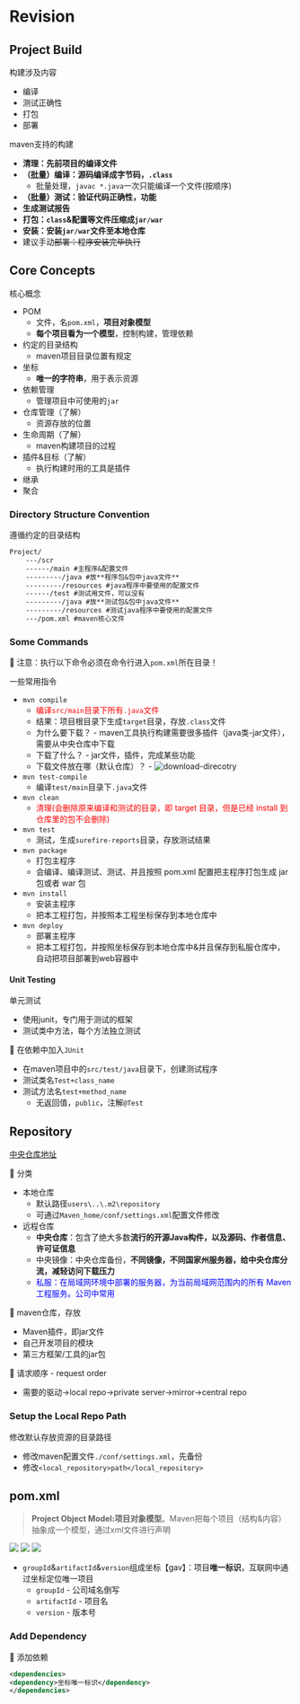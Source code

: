 # Revision

## Project Build

构建涉及内容

* 编译
* 测试正确性
* 打包
* 部署

maven支持的构建

* **清理：先前项目的编译文件**
* **（批量）编译：源码编译成字节码，`.class`**
  * 批量处理，`javac *.java`一次只能编译一个文件(按顺序)
* **（批量）测试：验证代码正确性，功能**
* **生成测试报告**
* **打包：`class`&配置等文件压缩成`jar/war`**
* **安装：安装`jar/war`文件至本地仓库**
* 建议手动~~部署：程序安装完毕执行~~

## Core Concepts

核心概念

* POM
  * 文件，名`pom.xml`，**项目对象模型**
  * **每个项目看为一个模型**，控制构建，管理依赖
* 约定的目录结构
  * maven项目目录位置有规定
* 坐标
  * **唯一的字符串**，用于表示资源
* 依赖管理
  * 管理项目中可使用的`jar`
* 仓库管理（了解）
  * 资源存放的位置
* 生命周期（了解）
  * maven构建项目的过程
* 插件&目标（了解）
  * 执行构建时用的工具是插件
* 继承
* 聚合

### Directory Structure Convention

遵循约定的目录结构

```txt
Project/
    ---/scr
    ------/main #主程序&配置文件
    ---------/java #放**程序包&包中java文件**
    ---------/resources #java程序中要使用的配置文件
    ------/test #测试用文件，可以没有
    ---------/java #放**测试包&包中java文件**
    ---------/resources #测试java程序中要使用的配置文件
    ---/pom.xml #maven核心文件
```

### Some Commands

🍊 注意：执行以下命令必须在命令行进入`pom.xml`所在目录！

一些常用指令

* `mvn compile`
  * <font color="red">编译`src/main`目录下所有`.java`文件</font>
  * 结果：项目根目录下生成`target`目录，存放`.class`文件
  * 为什么要下载？ - maven工具执行构建需要很多插件（java类-jar文件），需要从中央仓库中下载
  * 下载了什么？ - jar文件，插件，完成某些功能
  * 下载文件放在哪（默认仓库）？ - ![download-direcotry](/static/2020-08-09-00-50-35.png)
* `mvn test-compile`
  * 编译`test/main`目录下`.java`文件
* `mvn clean`
  * <font color="red">清理(会删除原来编译和测试的目录，即 target 目录，但是已经 install 到仓库里的包不会删除)</font>
* `mvn test`
  * 测试，生成`surefire-reports`目录，存放测试结果
* `mvn package`
  * 打包主程序
  * 会编译、编译测试、测试、并且按照 pom.xml 配置把主程序打包生成 jar 包或者 war 包
* `mvn install`
  * 安装主程序
  * 把本工程打包，并按照本工程坐标保存到本地仓库中
* `mvn deploy`
  * 部署主程序
  * 把本工程打包，并按照坐标保存到本地仓库中&并且保存到私服仓库中，自动把项目部署到web容器中

#### Unit Testing

单元测试

* 使用junit，专门用于测试的框架
* 测试类中方法，每个方法独立测试

🍊 在依赖中加入`JUnit`

* 在maven项目中的`src/test/java`目录下，创建测试程序
* 测试类名`Test+class_name`
* 测试方法名`test+method_name`
  * 无返回值，`public`，注解`@Test`

## Repository

[中央仓库地址](www.mvnrepository.com)

🍊 分类

* 本地仓库
  * 默认路径`users\..\.m2\repository`
  * 可通过`Maven_home/conf/settings.xml`配置文件修改
* 远程仓库
  * **中央仓库**：包含了绝大多数**流行的开源Java构件，以及源码、作者信息、许可证信息**
  * 中央镜像：中央仓库备份，**不同镜像，不同国家州服务器，给中央仓库分流，减轻访问下载压力**
  * <font color="blue">私服：在局域网环境中部署的服务器，为当前局域网范围内的所有 Maven工程服务。公司中常用</font>

🍊 maven仓库，存放

* Maven插件，即jar文件
* 自己开发项目的模块
* 第三方框架/工具的jar包

🍊 请求顺序 - request order

* 需要的驱动->local repo->private server->mirror->central repo

### Setup the Local Repo Path

修改默认存放资源的目录路径

* 修改maven配置文件`./conf/settings.xml`，先备份
* 修改`<local_repository>path</local_repository>`

## pom.xml

> **Project Object Model:项目对象模型**。Maven把每个项目（结构&内容）抽象成一个模型，通过xml文件进行声明

![](/static/2020-08-10-20-01-39.png)
![](/static/2020-08-10-20-02-44.png)
![](/static/2020-08-10-23-58-56.png)

* `groupId`&`artifactId`&`version`组成坐标【gav】：项目**唯一标识**，互联网中通过坐标定位唯一项目
  * `groupId` - 公司域名倒写
  * `artifactId` - 项目名
  * `version` - 版本号

### Add Dependency

🍊 添加依赖

```xml
<dependencies>
<dependency>坐标唯一标识</dependency>
</dependencies>
```